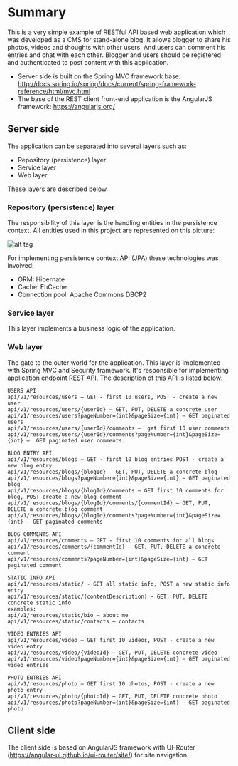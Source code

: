 # Summary
This is a very simple example of RESTful API based web application which was developed as a CMS for stand-alone blog. 
It allows blogger to share his photos, videos and thoughts with other users. And users can comment his entries and chat with each other.
Blogger and users should be registered and authenticated to post content with this application.

- Server side is built on the Spring MVC framework base: http://docs.spring.io/spring/docs/current/spring-framework-reference/html/mvc.html
- The base of the REST client front-end application is the AngularJS framework: https://angularjs.org/

## Server side

The application can be separated into several layers such as:

- Repository (persistence) layer
- Service layer
- Web layer

These layers are described below.

### Repository (persistence) layer

The responsibility of this layer is the handling entities in the persistence context. All entities used in this project are represented on this picture:

![alt tag](http://i.imgur.com/3PvXbEv.png)

For implementing persistence context API (JPA) these technologies was involved:

- ORM: Hibernate
- Cache: EhCache
- Connection pool: Apache Commons DBCP2

### Service layer

This layer implements a business logic of the application. 

### Web layer

The gate to the outer world for the application. This layer is implemented with Spring MVC and Security framework. 
It's responsible for implementing application endpoint REST API. The description of this API is listed below:

```
USERS API
api/v1/resources/users – GET - first 10 users, POST - create a new user
api/v1/resources/users/{userId} – GET, PUT, DELETE a concrete user 
api/v1/resources/users?pageNumber={int}&pageSize={int} – GET paginated users
api/v1/resources/users/{userId}/comments –  get first 10 user comments
api/v1/resources/users/{userId}/comments?pageNumber={int}&pageSize={int} –  GET paginated user comments

BLOG ENTRY API
api/v1/resources/blogs – GET - first 10 blog entries POST - create a new blog entry
api/v1/resources/blogs/{blogId} – GET, PUT, DELETE a concrete blog
api/v1/resources/blogs?pageNumber={int}&pageSize={int} – GET paginated blog
api/v1/resources/blogs/{blogId}/comments – GET first 10 comments for blog, POST create a new blog comment
api/v1/resources/blogs/{blogId}/comments/{commentId} – GET, PUT, DELETE a concrete blog comment
api/v1/resources/blogs/{blogId}/comments?pageNumber={int}&pageSize={int} – GET paginated comments

BLOG COMMENTS API
api/v1/resources/comments – GET - first 10 comments for all blogs 
api/v1/resources/comments/{commentId} – GET, PUT, DELETE a concrete comment
api/v1/resources/comments?pageNumber={int}&pageSize={int} – GET paginated comment

STATIC INFO API
api/v1/resources/static/ - GET all static info, POST a new static info entry
api/v1/resources/static/{contentDescription} - GET, PUT, DELETE concrete static info
examples:
api/v1/resources/static/bio – about me
api/v1/resources/static/contacts – contacts

VIDEO ENTRIES API
api/v1/resources/video – GET first 10 videos, POST - create a new video entry
api/v1/resources/video/{videoId} – GET, PUT, DELETE concrete video
api/v1/resources/video?pageNumber={int}&pageSize={int} – GET paginated video entries

PHOTO ENTRIES API
api/v1/resources/photo – GET first 10 photos, POST - create a new photo entry
api/v1/resources/photo/{photoId} – GET, PUT, DELETE concrete photo
api/v1/resources/photo?pageNumber={int}&pageSize={int} – GET paginated photo

```

## Client side

The client side is based on AngularJS framework with UI-Router (https://angular-ui.github.io/ui-router/site/) for site navigation. 






